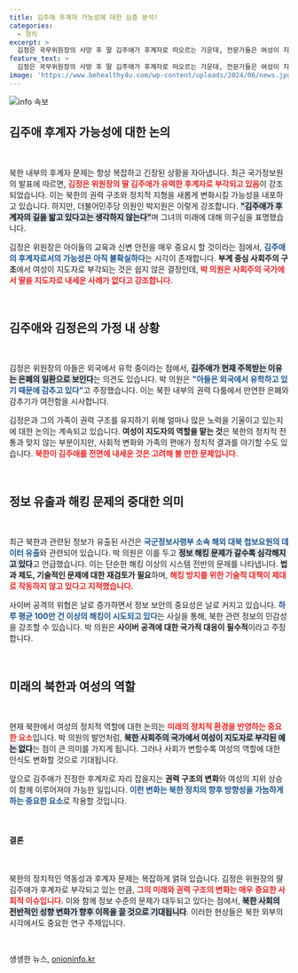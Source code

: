 ```yaml
---
title: 김주애 후계자 가능성에 대한 심층 분석!
categories:
  - 정치
excerpt: >
  김정은 국무위원장의 사망 후 딸 김주애가 후계자로 떠오르는 가운데, 전문가들은 여성이 지도자가 되는 건 역대 최악의 속행으로 바라봅니다. 실제 후계자의 가능성은 여전히 미지수, 불확실한 정세 속 후계구도는 어떻게 전개될까?
feature_text: >
  김정은 국무위원장의 사망 후 딸 김주애가 후계자로 떠오르는 가운데, 전문가들은 여성이 지도자가 되는 건 역대 최악의 속행으로 바라봅니다. 실제 후계자의 가능성은 여전히 미지수, 불확실한 정세 속 후계구도는 어떻게 전개될까?
image: 'https://www.behealthy4u.com/wp-content/uploads/2024/06/news.jpg'
---
```


<p><img src="https://www.behealthy4u.com/wp-content/uploads/2024/06/news.jpg" alt="info 속보" /></p>

<h2 data-ke-size="size26">김주애 후계자 가능성에 대한 논의</h2>

<p data-ke-size="size16">&nbsp;</p>

<p>북한 내부의 후계자 문제는 항상 복잡하고 긴장된 상황을 자아냅니다. 최근 국가정보원의 발표에 따르면, <b><span style="color: #ee2323;">김정은 위원장의 딸 김주애가 유력한 후계자로 부각되고 있음</span></b>이 강조되었습니다. 이는 북한의 권력 구조와 정치적 지형을 새롭게 변화시킬 가능성을 내포하고 있습니다. 하지만, 더불어민주당 의원인 박지원은 이렇게 강조합니다. <b><span style="background-color: #21538527;">"김주애가 후계자의 길을 밟고 있다고는 생각하지 않는다"</span></b>며 그녀의 미래에 대해 의구심을 표명했습니다.</p>

<p>김정은 위원장은 아이들의 교육과 신변 안전을 매우 중요시 할 것이라는 점에서, <b><span style="color: #1a5490;">김주애의 후계자로서의 가능성은 아직 불확실하다</span></b>는 시각이 존재합니다. <b>부계 중심 사회주의 구조</b>에서 여성이 지도자로 부각되는 것은 쉽지 않은 결정인데, <b><span style="color: #ee2323;">박 의원은 사회주의 국가에서 딸을 지도자로 내세운 사례가 없다고 강조합니다.</span></b> </p>

<p data-ke-size="size16">&nbsp;</p>

<h2 data-ke-size="size26">김주애와 김정은의 가정 내 상황</h2>

<p data-ke-size="size16">&nbsp;</p>

<p>김정은 위원장의 아들은 외국에서 유학 중이라는 점에서, <b><span style="background-color: #21538527;">김주애가 현재 주목받는 이유는 은폐의 일환으로 보인다</span></b>는 의견도 있습니다. 박 의원은 <b><span style="color: #1a5490;">"아들은 외국에서 유학하고 있기 때문에 감추고 있다"</span></b>고 주장했습니다. 이는 북한 내부의 권력 다툼에서 만연한 은폐와 감추기가 여전함을 시사합니다.</p>

<p>김정은과 그의 가족이 권력 구조를 유지하기 위해 얼마나 많은 노력을 기울이고 있는지에 대한 논의는 계속되고 있습니다. <b>여성이 지도자의 역할을 맡는 것</b>은 북한의 정치적 전통과 맞지 않는 부분이지만, 사회적 변화와 가족의 편애가 정치적 결과를 야기할 수도 있습니다. <b><span style="color: #ee2323;">북한이 김주애를 전면에 내세운 것은 고려해 볼 만한 문제입니다.</span></b></p>

<p data-ke-size="size16">&nbsp;</p>

<h2 data-ke-size="size26">정보 유출과 해킹 문제의 중대한 의미</h2>

<p data-ke-size="size16">&nbsp;</p>

<p>최근 북한과 관련된 정보가 유출된 사건은 <b><span style="color: #1a5490;">국군정보사령부 소속 해외 대북 첩보요원의 데이터 유출</span></b>와 관련되어 있습니다. 박 의원은 이를 두고 <b><span style="background-color: #21538527;">정보 해킹 문제가 갈수록 심각해지고 있다</span></b>고 언급했습니다. 이는 단순한 해킹 이상의 시스템 전반의 문제를 나타냅니다. <b>법과 제도, 기술적인 문제에 대한 재검토가 필요</b>하며, <b><span style="color: #ee2323;">해킹 방지를 위한 기술적 대책이 제대로 작동하지 않고 있다고 지적했습니다.</span></b> </p>

<p>사이버 공격의 위협은 날로 증가하면서 정보 보안의 중요성은 날로 커지고 있습니다. <b><span style="color: #1a5490;">하루 평균 100만 건 이상의 해킹이 시도되고 있다</span></b>는 사실을 통해, 북한 관련 정보의 민감성을 강조할 수 있습니다. 박 의원은 <b>사이버 공격에 대한 국가적 대응이 필수적</b>이라고 주장합니다.</p>

<p data-ke-size="size16">&nbsp;</p>

<h2 data-ke-size="size26">미래의 북한과 여성의 역할</h2>

<p data-ke-size="size16">&nbsp;</p>

<p>현재 북한에서 여성의 정치적 역할에 대한 논의는 <b><span style="color: #ee2323;">미래의 정치적 환경을 반영하는 중요한 요소</span></b>입니다. 박 의원의 발언처럼, <b><span style="background-color: #21538527;">북한 사회주의 국가에서 여성이 지도자로 부각된 예는 없다</span></b>는 점이 큰 의미를 가지게 됩니다. 그러나 사회가 변할수록 여성의 역할에 대한 인식도 변화할 것으로 기대됩니다.</p>

<p>앞으로 김주애가 진정한 후계자로 자리 잡을지는 <b>권력 구조의 변화</b>와 여성의 지위 상승이 함께 이루어져야 가능한 일입니다. <b><span style="color: #1a5490;">이런 변화는 북한 정치의 향후 방향성을 가늠하게 하는 중요한 요소</span></b>로 작용할 것입니다. </p>

<p data-ke-size="size16">&nbsp;</p>

<h4>결론</h4>

<p data-ke-size="size16">&nbsp;</p>

<p>북한의 정치적인 역동성과 후계자 문제는 복잡하게 얽혀 있습니다. 김정은 위원장의 딸 김주애가 후계자로 부각되고 있는 만큼, <b><span style="color: #ee2323;">그의 미래와 권력 구조의 변화는 매우 중요한 사회적 이슈입니다</span></b>. 이와 함께 정보 수준의 문제가 대두되고 있다는 점에서, <b><span style="background-color: #21538527;">북한 사회의 전반적인 성향 변화가 향후 이목을 끌 것으로 기대됩니다</span></b>. 이러한 현상들은 북한 외부의 시각에서도 중요한 연구 주제입니다. </p>

<p data-ke-size="size16">&nbsp;</p>
생생한 뉴스, <a href="https://onioninfo.kr" rel="dofollow">onioninfo.kr</a>


